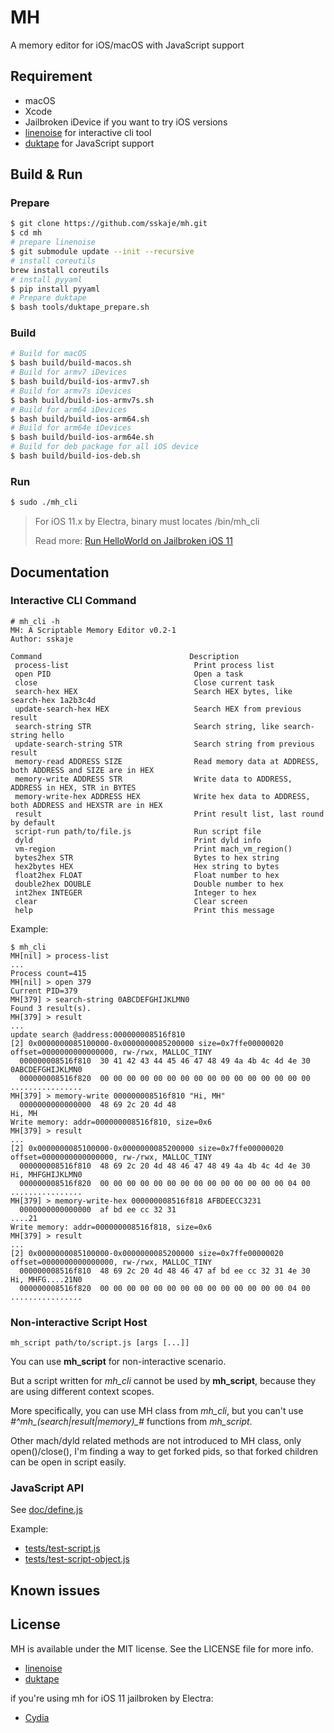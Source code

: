# MH
A memory editor for iOS/macOS with JavaScript support

## Requirement

* macOS
* Xcode
* Jailbroken iDevice if you want to try iOS versions
* [linenoise](https://github.com/antirez/linenoise.git) for interactive cli tool
* [duktape](https://github.com/svaarala/duktape) for JavaScript support


## Build & Run

### Prepare

```bash
$ git clone https://github.com/sskaje/mh.git
$ cd mh
# prepare linenoise
$ git submodule update --init --recursive
# install coreutils
brew install coreutils
# install pyyaml
$ pip install pyyaml
# Prepare duktape
$ bash tools/duktape_prepare.sh
```

### Build

```bash
# Build for macOS
$ bash build/build-macos.sh
# Build for armv7 iDevices
$ bash build/build-ios-armv7.sh
# Build for armv7s iDevices
$ bash build/build-ios-armv7s.sh
# Build for arm64 iDevices
$ bash build/build-ios-arm64.sh
# Build for arm64e iDevices
$ bash build/build-ios-arm64e.sh
# Build for deb package for all iOS device
$ bash build/build-ios-deb.sh

```

### Run

```bash
$ sudo ./mh_cli
```

>
> For iOS 11.x by Electra, binary must locates /bin/mh_cli
>
> Read more: [Run HelloWorld on Jailbroken iOS 11](https://sskaje.me/2018/03/run-helloworld-on-jailbroken-ios-11/)
>

## Documentation

### Interactive CLI Command

```
# mh_cli -h
MH: A Scriptable Memory Editor v0.2-1
Author: sskaje

Command                                 Description
 process-list                            Print process list
 open PID                                Open a task
 close                                   Close current task
 search-hex HEX                          Search HEX bytes, like search-hex 1a2b3c4d
 update-search-hex HEX                   Search HEX from previous result
 search-string STR                       Search string, like search-string hello
 update-search-string STR                Search string from previous result
 memory-read ADDRESS SIZE                Read memory data at ADDRESS, both ADDRESS and SIZE are in HEX
 memory-write ADDRESS STR                Write data to ADDRESS, ADDRESS in HEX, STR in BYTES
 memory-write-hex ADDRESS HEX            Write hex data to ADDRESS, both ADDRESS and HEXSTR are in HEX
 result                                  Print result list, last round by default
 script-run path/to/file.js              Run script file
 dyld                                    Print dyld info
 vm-region                               Print mach_vm_region()
 bytes2hex STR                           Bytes to hex string
 hex2bytes HEX                           Hex string to bytes
 float2hex FLOAT                         Float number to hex
 double2hex DOUBLE                       Double number to hex
 int2hex INTEGER                         Integer to hex
 clear                                   Clear screen
 help                                    Print this message

```

Example:
```
$ mh_cli
MH[nil] > process-list
...
Process count=415
MH[nil] > open 379
Current PID=379
MH[379] > search-string 0ABCDEFGHIJKLMN0
Found 3 result(s).
MH[379] > result
...
update search @address:000000008516f810
[2] 0x0000000085100000-0x0000000085200000 size=0x7ffe00000020 offset=0000000000000000, rw-/rwx, MALLOC_TINY
  000000008516f810  30 41 42 43 44 45 46 47 48 49 4a 4b 4c 4d 4e 30  0ABCDEFGHIJKLMN0
  000000008516f820  00 00 00 00 00 00 00 00 00 00 00 00 00 00 00 00  ................
MH[379] > memory-write 000000008516f810 "Hi, MH"
  0000000000000000  48 69 2c 20 4d 48                                Hi, MH
Write memory: addr=000000008516f810, size=0x6
MH[379] > result
...
[2] 0x0000000085100000-0x0000000085200000 size=0x7ffe00000020 offset=0000000000000000, rw-/rwx, MALLOC_TINY
  000000008516f810  48 69 2c 20 4d 48 46 47 48 49 4a 4b 4c 4d 4e 30  Hi, MHFGHIJKLMN0
  000000008516f820  00 00 00 00 00 00 00 00 00 00 00 00 00 00 04 00  ................
MH[379] > memory-write-hex 000000008516f818 AFBDEECC3231
  0000000000000000  af bd ee cc 32 31                                ....21
Write memory: addr=000000008516f818, size=0x6
MH[379] > result
...
[2] 0x0000000085100000-0x0000000085200000 size=0x7ffe00000020 offset=0000000000000000, rw-/rwx, MALLOC_TINY
  000000008516f810  48 69 2c 20 4d 48 46 47 af bd ee cc 32 31 4e 30  Hi, MHFG....21N0
  000000008516f820  00 00 00 00 00 00 00 00 00 00 00 00 00 00 04 00  ................
```

### Non-interactive Script Host

```
mh_script path/to/script.js [args [...]]
```

You can use **mh_script** for non-interactive scenario.

But a script written for *mh_cli* cannot be used by **mh_script**, because they are using different context scopes.

More specifically, you can use MH class from *mh_cli*, but you can't use *#^mh_(search|result|memory)_#* functions from *mh_script*.

Other mach/dyld related methods are not introduced to MH class, only open()/close(), I'm finding a way to get forked pids, so that forked children can be open in script easily.


### JavaScript API

See [doc/define.js](https://github.com/sskaje/mh/blob/master/doc/define.js)

Example:
- [tests/test-script.js](https://github.com/sskaje/mh/blob/master/tests/test-script.js)
- [tests/test-script-object.js](https://github.com/sskaje/mh/blob/master/tests/test-script-object.js)


## Known issues



## License

MH is available under the MIT license. See the LICENSE file for more info.

- [linenoise](https://github.com/antirez/linenoise/blob/master/LICENSE)
- [duktape](https://github.com/svaarala/duktape/blob/master/LICENSE.txt)

if you're using mh for iOS 11 jailbroken by Electra:

- [Cydia](https://github.com/ElectraJailbreak/cydia/blob/master/COPYING) 

